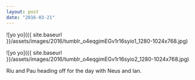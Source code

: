 ```yaml
---
layout: post
date: "2016-03-21"
---
```


![yo yo]({{ site.baseurl }}/assets/images/2016/tumblr_o4eqgimEGv1r16syio1_1280-1024x768.jpg)

![yo yo]({{ site.baseurl }}/assets/images/2016/tumblr_o4eqgimEGv1r16syio2_1280-1024x768.jpg)

Riu and Pau heading off for the day with Neus and Ian.
